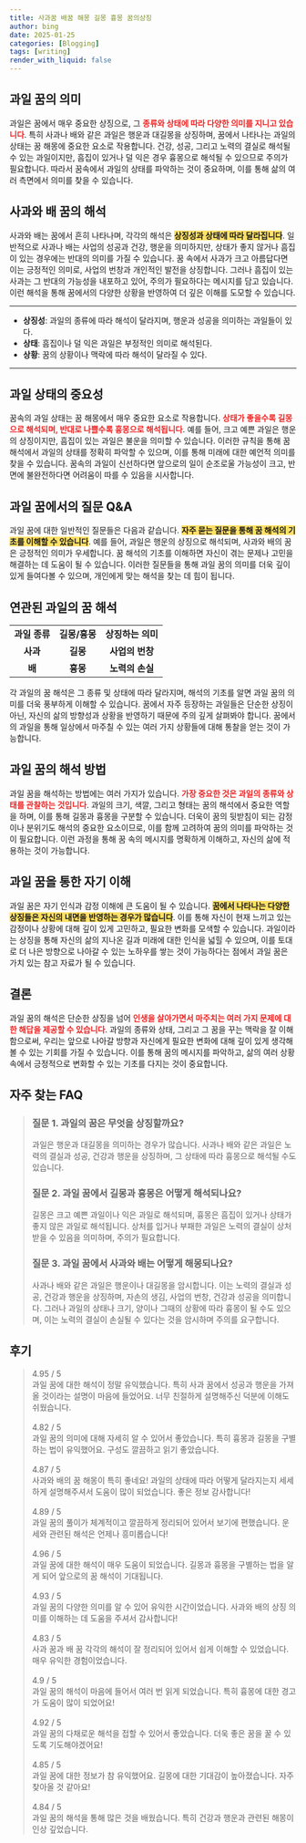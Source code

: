 ```yaml
---
title: 사과꿈 배꿈 해몽 길몽 흉몽 꿈의상징
author: bing
date: 2025-01-25
categories: [Blogging]
tags: [writing]
render_with_liquid: false
---
```



<h2 id='과일 꿈의 의미'>과일 꿈의 의미</h2>

<p>과일은 꿈에서 매우 중요한 상징으로, 그 <b><span style="color: #ee2323;">종류와 상태에 따라 다양한 의미를 지니고 있습니다</span></b>. 특히 사과나 배와 같은 과일은 행운과 대길몽을 상징하며, 꿈에서 나타나는 과일의 상태는 꿈 해몽에 중요한 요소로 작용합니다. 건강, 성공, 그리고 노력의 결실로 해석될 수 있는 과일이지만, 흠집이 있거나 덜 익은 경우 흉몽으로 해석될 수 있으므로 주의가 필요합니다. 따라서 꿈속에서 과일의 상태를 파악하는 것이 중요하며, 이를 통해 삶의 여러 측면에서 의미를 찾을 수 있습니다.</p>

<h2 id='사과와 배 꿈의 해석'>사과와 배 꿈의 해석</h2>

<p>사과와 배는 꿈에서 흔히 나타나며, 각각의 해석은 <b><span style="background-color: #ffe066;">상징성과 상태에 따라 달라집니다</span></b>. 일반적으로 사과나 배는 사업의 성공과 건강, 행운을 의미하지만, 상태가 좋지 않거나 흠집이 있는 경우에는 반대의 의미를 가질 수 있습니다. 꿈 속에서 사과가 크고 아름답다면 이는 긍정적인 의미로, 사업의 번창과 개인적인 발전을 상징합니다. 그러나 흠집이 있는 사과는 그 반대의 가능성을 내포하고 있어, 주의가 필요하다는 메시지를 담고 있습니다. 이런 해석을 통해 꿈에서의 다양한 상황을 반영하여 더 깊은 이해를 도모할 수 있습니다.</p>

<hr />

<ul>
    <li><b>상징성</b>: 과일의 종류에 따라 해석이 달라지며, 행운과 성공을 의미하는 과일들이 있다.</li>
    <li><b>상태</b>: 흠집이나 덜 익은 과일은 부정적인 의미로 해석된다.</li>
    <li><b>상황</b>: 꿈의 상황이나 맥락에 따라 해석이 달라질 수 있다.</li>
</ul>

<hr />

<h2 id='과일 상태의 중요성'>과일 상태의 중요성</h2>

<p>꿈속의 과일 상태는 꿈 해몽에서 매우 중요한 요소로 작용합니다. <b><span style="color: #ee2323;">상태가 좋을수록 길몽으로 해석되며, 반대로 나쁠수록 흉몽으로 해석됩니다</span></b>. 예를 들어, 크고 예쁜 과일은 행운의 상징이지만, 흠집이 있는 과일은 불운을 의미할 수 있습니다. 이러한 규칙을 통해 꿈 해석에서 과일의 상태를 정확히 파악할 수 있으며, 이를 통해 미래에 대한 예언적 의미를 찾을 수 있습니다. 꿈속의 과일이 신선하다면 앞으로의 일이 순조로울 가능성이 크고, 반면에 불완전하다면 어려움이 따를 수 있음을 시사합니다.</p>

<h2 id='과일 꿈에서의 질문 Q&A'>과일 꿈에서의 질문 Q&A</h2>

<p>과일 꿈에 대한 일반적인 질문들은 다음과 같습니다. <b><span style="background-color: #ffe066;">자주 묻는 질문을 통해 꿈 해석의 기초를 이해할 수 있습니다</span></b>. 예를 들어, 과일은 행운의 상징으로 해석되며, 사과와 배의 꿈은 긍정적인 의미가 우세합니다. 꿈 해석의 기초를 이해하면 자신이 겪는 문제나 고민을 해결하는 데 도움이 될 수 있습니다. 이러한 질문들을 통해 과일 꿈의 의미를 더욱 깊이 있게 들여다볼 수 있으며, 개인에게 맞는 해석을 찾는 데 힘이 됩니다.</p>

<h2 id='연관된 과일의 꿈 해석'>연관된 과일의 꿈 해석</h2>

<table>
    <tr>
        <td style="text-align: center; height: 17px;"><b>과일 종류</b></td>
        <td style="text-align: center; height: 17px;"><b>길몽/흉몽</b></td>
        <td style="text-align: center; height: 17px;"><b>상징하는 의미</b></td>
    </tr>
    <tr>
        <td style="text-align: center; height: 17px;"><b>사과</b></td>
        <td style="text-align: center; height: 17px;"><b>길몽</b></td>
        <td style="text-align: center; height: 17px;"><b>사업의 번창</b></td>
    </tr>
    <tr>
        <td style="text-align: center; height: 17px;"><b>배</b></td>
        <td style="text-align: center; height: 17px;"><b>흉몽</b></td>
        <td style="text-align: center; height: 17px;"><b>노력의 손실</b></td>
    </tr>
</table>

<p>각 과일의 꿈 해석은 그 종류 및 상태에 따라 달라지며, 해석의 기초를 알면 과일 꿈의 의미를 더욱 풍부하게 이해할 수 있습니다. 꿈에서 자주 등장하는 과일들은 단순한 상징이 아닌, 자신의 삶의 방향성과 상황을 반영하기 때문에 주의 깊게 살펴봐야 합니다. 꿈에서의 과일을 통해 일상에서 마주칠 수 있는 여러 가지 상황들에 대해 통찰을 얻는 것이 가능합니다.</p>

<h2 id='과일 꿈의 해석 방법'>과일 꿈의 해석 방법</h2>

<p>과일 꿈을 해석하는 방법에는 여러 가지가 있습니다. <b><span style="color: #ee2323;">가장 중요한 것은 과일의 종류와 상태를 관찰하는 것입니다</span></b>. 과일의 크기, 색깔, 그리고 형태는 꿈의 해석에서 중요한 역할을 하며, 이를 통해 길몽과 흉몽을 구분할 수 있습니다. 더욱이 꿈의 뒷받침이 되는 감정이나 분위기도 해석의 중요한 요소이므로, 이를 함께 고려하여 꿈의 의미를 파악하는 것이 필요합니다. 이런 과정을 통해 꿈 속의 메시지를 명확하게 이해하고, 자신의 삶에 적용하는 것이 가능합니다.</p>

<h2 id='과일 꿈을 통한 자기 이해'>과일 꿈을 통한 자기 이해</h2>

<p>과일 꿈은 자기 인식과 감정 이해에 큰 도움이 될 수 있습니다. <b><span style="background-color: #ffe066;">꿈에서 나타나는 다양한 상징들은 자신의 내면을 반영하는 경우가 많습니다</span></b>. 이를 통해 자신이 현재 느끼고 있는 감정이나 상황에 대해 깊이 있게 고민하고, 필요한 변화를 모색할 수 있습니다. 과일이라는 상징을 통해 자신의 삶의 지나온 길과 미래에 대한 인식을 넓힐 수 있으며, 이를 토대로 더 나은 방향으로 나아갈 수 있는 노하우를 쌓는 것이 가능하다는 점에서 과일 꿈은 가치 있는 참고 자료가 될 수 있습니다.</p>

<h2 id='결론'>결론</h2>

<p>과일 꿈의 해석은 단순한 상징을 넘어 <b><span style="color: #ee2323;">인생을 살아가면서 마주치는 여러 가지 문제에 대한 해답을 제공할 수 있습니다</span></b>. 과일의 종류와 상태, 그리고 그 꿈을 꾸는 맥락을 잘 이해함으로써, 우리는 앞으로 나아갈 방향과 자신에게 필요한 변화에 대해 깊이 있게 생각해 볼 수 있는 기회를 가질 수 있습니다. 이를 통해 꿈의 메시지를 파악하고, 삶의 여러 상황 속에서 긍정적으로 변화할 수 있는 기초를 다지는 것이 중요합니다.</p>


<h2 id='자주_찾는_FAQ'>자주 찾는 FAQ</h2>
<div itemscope="" itemtype="https://schema.org/FAQPage"> 
<blockquote> 
<div itemscope="" itemprop="mainEntity" itemtype="https://schema.org/Question"> 
<h3 itemprop="name">질문 1. 과일의 꿈은 무엇을 상징할까요?</h3> 
<div itemscope="" itemprop="acceptedAnswer" itemtype="https://schema.org/Answer"> 
<span itemprop="text"> 
<p>과일은 행운과 대길몽을 의미하는 경우가 많습니다. 사과나 배와 같은 과일은 노력의 결실과 성공, 건강과 행운을 상징하며, 그 상태에 따라 흉몽으로 해석될 수도 있습니다.</p> 
</span> 
</div> 
</div> 

<div itemscope="" itemprop="mainEntity" itemtype="https://schema.org/Question"> 
<h3 itemprop="name">질문 2. 과일 꿈에서 길몽과 흉몽은 어떻게 해석되나요?</h3> 
<div itemscope="" itemprop="acceptedAnswer" itemtype="https://schema.org/Answer"> 
<span itemprop="text"> 
<p>길몽은 크고 예쁜 과일이나 익은 과일로 해석되며, 흉몽은 흠집이 있거나 상태가 좋지 않은 과일로 해석됩니다. 상처를 입거나 부패한 과일은 노력의 결실이 상처받을 수 있음을 의미하며, 주의가 필요합니다.</p> 
</span> 
</div> 
</div> 

<div itemscope="" itemprop="mainEntity" itemtype="https://schema.org/Question"> 
<h3 itemprop="name">질문 3. 과일 꿈에서 사과와 배는 어떻게 해몽되나요?</h3> 
<div itemscope="" itemprop="acceptedAnswer" itemtype="https://schema.org/Answer"> 
<span itemprop="text"> 
<p>사과나 배와 같은 과일은 행운이나 대길몽을 암시합니다. 이는 노력의 결실과 성공, 건강과 행운을 상징하며, 자손의 생김, 사업의 번창, 건강과 성공을 의미합니다. 그러나 과일의 상태나 크기, 양이나 그때의 상황에 따라 흉몽이 될 수도 있으며, 이는 노력의 결실이 손실될 수 있다는 것을 암시하며 주의를 요구합니다.</p> 
</span> 
</div> 
</div> 
</blockquote> 
</div>
<h2 id='후기'>후기</h2>
<div itemscope itemtype="https://schema.org/Product">
  <blockquote>
  <div itemprop="review" itemscope itemtype="https://schema.org/Review">
      <div itemprop="reviewRating" itemscope itemtype="https://schema.org/Rating"> <span itemprop="ratingValue">4.95</span> / <span itemprop="bestRating">5</span> </div>
      <span itemprop="reviewBody">과일 꿈에 대한 해석이 정말 유익했습니다. 특히 사과 꿈에서 성공과 행운을 가져올 것이라는 설명이 마음에 들었어요. 너무 친절하게 설명해주신 덕분에 이해도 쉬웠습니다.</span>
  </div>
  <br>
  <div itemprop="review" itemscope itemtype="https://schema.org/Review">
      <div itemprop="reviewRating" itemscope itemtype="https://schema.org/Rating"> <span itemprop="ratingValue">4.82</span> / <span itemprop="bestRating">5</span> </div>
      <span itemprop="reviewBody">과일 꿈의 의미에 대해 자세히 알 수 있어서 좋았습니다. 특히 흉몽과 길몽을 구별하는 법이 유익했어요. 구성도 깔끔하고 읽기 좋았습니다.</span>
  </div>
  <br>
  <div itemprop="review" itemscope itemtype="https://schema.org/Review">
      <div itemprop="reviewRating" itemscope itemtype="https://schema.org/Rating"> <span itemprop="ratingValue">4.87</span> / <span itemprop="bestRating">5</span> </div>
      <span itemprop="reviewBody">사과와 배의 꿈 해몽이 특히 좋네요! 과일의 상태에 따라 어떻게 달라지는지 세세하게 설명해주셔서 도움이 많이 되었습니다. 좋은 정보 감사합니다!</span>
  </div>
  <br>
  <div itemprop="review" itemscope itemtype="https://schema.org/Review">
      <div itemprop="reviewRating" itemscope itemtype="https://schema.org/Rating"> <span itemprop="ratingValue">4.89</span> / <span itemprop="bestRating">5</span> </div>
      <span itemprop="reviewBody">과일 꿈의 풀이가 체계적이고 깔끔하게 정리되어 있어서 보기에 편했습니다. 운세와 관련된 해석은 언제나 흥미롭습니다!</span>
  </div>
  <br>
  <div itemprop="review" itemscope itemtype="https://schema.org/Review">
      <div itemprop="reviewRating" itemscope itemtype="https://schema.org/Rating"> <span itemprop="ratingValue">4.96</span> / <span itemprop="bestRating">5</span> </div>
      <span itemprop="reviewBody">과일 꿈에 대한 해석이 매우 도움이 되었습니다. 길몽과 흉몽을 구별하는 법을 알게 되어 앞으로의 꿈 해석이 기대됩니다.</span>
  </div>
  <br>
  <div itemprop="review" itemscope itemtype="https://schema.org/Review">
      <div itemprop="reviewRating" itemscope itemtype="https://schema.org/Rating"> <span itemprop="ratingValue">4.93</span> / <span itemprop="bestRating">5</span> </div>
      <span itemprop="reviewBody">과일 꿈의 다양한 의미를 알 수 있어 유익한 시간이었습니다. 사과와 배의 상징 의미를 이해하는 데 도움을 주셔서 감사합니다!</span>
  </div>
  <br>
  <div itemprop="review" itemscope itemtype="https://schema.org/Review">
      <div itemprop="reviewRating" itemscope itemtype="https://schema.org/Rating"> <span itemprop="ratingValue">4.83</span> / <span itemprop="bestRating">5</span> </div>
      <span itemprop="reviewBody">사과 꿈과 배 꿈 각각의 해석이 잘 정리되어 있어서 쉽게 이해할 수 있었습니다. 매우 유익한 경험이었습니다.</span>
  </div>
  <br>
  <div itemprop="review" itemscope itemtype="https://schema.org/Review">
      <div itemprop="reviewRating" itemscope itemtype="https://schema.org/Rating"> <span itemprop="ratingValue">4.9</span> / <span itemprop="bestRating">5</span> </div>
      <span itemprop="reviewBody">과일 꿈의 해석이 마음에 들어서 여러 번 읽게 되었습니다. 특히 흉몽에 대한 경고가 도움이 많이 되었어요!</span>
  </div>
  <br>
  <div itemprop="review" itemscope itemtype="https://schema.org/Review">
      <div itemprop="reviewRating" itemscope itemtype="https://schema.org/Rating"> <span itemprop="ratingValue">4.92</span> / <span itemprop="bestRating">5</span> </div>
      <span itemprop="reviewBody">과일 꿈의 다채로운 해석을 접할 수 있어서 좋았습니다. 더욱 좋은 꿈을 꿀 수 있도록 기도해야겠어요!</span>
  </div>
  <br>
  <div itemprop="review" itemscope itemtype="https://schema.org/Review">
      <div itemprop="reviewRating" itemscope itemtype="https://schema.org/Rating"> <span itemprop="ratingValue">4.85</span> / <span itemprop="bestRating">5</span> </div>
      <span itemprop="reviewBody">과일 꿈에 대한 정보가 참 유익했어요. 길몽에 대한 기대감이 높아졌습니다. 자주 찾아올 것 같아요!</span>
  </div>
  <br>
  <div itemprop="review" itemscope itemtype="https://schema.org/Review">
      <div itemprop="reviewRating" itemscope itemtype="https://schema.org/Rating"> <span itemprop="ratingValue">4.84</span> / <span itemprop="bestRating">5</span> </div>
      <span itemprop="reviewBody">과일 꿈의 해석을 통해 많은 것을 배웠습니다. 특히 건강과 행운과 관련된 해몽이 인상 깊었습니다.</span>
  </div>
  </blockquote>
</div>
